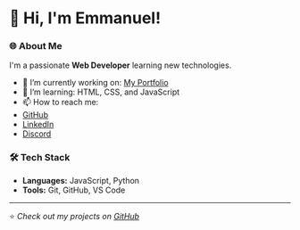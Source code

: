 # 👋 Hi, I'm Emmanuel! 

### 🌐 About Me
I'm a passionate **Web Developer** learning new technologies.  
- 🔭 I’m currently working on: [My Portfolio](https://emmanuel2020-bit.github.io/markdown-portfolio/)
- 🌱 I’m learning: HTML, CSS, and JavaScript
- 📫 How to reach me:
-  [GitHub](https://github.com/emmanuel2020-bit)
- [LinkedIn](https://www.linkedin.com/in/emmanuel-inebode-867199306/)
- [Discord](https://discord.com/channels/@me)

### 🛠️ Tech Stack
- **Languages:** JavaScript, Python   
- **Tools:** Git, GitHub, VS Code  

---

⭐️ *Check out my projects on [GitHub](https://github.com/emmanuel2020-bit)*  
